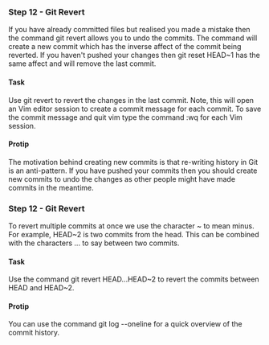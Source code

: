### Step 12 - Git Revert
If you have already committed files but realised you made a mistake then the command git revert allows you to undo the commits. The command will create a new commit which has the inverse affect of the commit being reverted.
If you haven't pushed your changes then git reset HEAD~1 has the same affect and will remove the last commit.

#### Task

Use git revert to revert the changes in the last commit.
Note, this will open an Vim editor session to create a commit message for each commit. To save the commit message and quit vim type the command :wq for each Vim session.

#### Protip

The motivation behind creating new commits is that re-writing history in Git is an anti-pattern. If you have pushed your commits then you should create new commits to undo the changes as other people might have made commits in the meantime.

### Step 12 - Git Revert

To revert multiple commits at once we use the character ~ to mean minus. For example, HEAD~2 is two commits from the head. This can be combined with the characters ... to say between two commits.

#### Task

Use the command git revert HEAD...HEAD~2 to revert the commits between HEAD and HEAD~2.

#### Protip

You can use the command git log --oneline for a quick overview of the commit history.